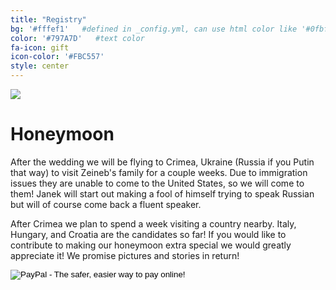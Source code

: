 ```yaml
---
title: "Registry"
bg: '#fffef1'   #defined in _config.yml, can use html color like '#0fbfcf'
color: '#797A7D'   #text color
fa-icon: gift
icon-color: '#FBC557'
style: center
---
```


[<img src="/img/amazon_registry_logo.png">](http://www.amazon.com/registry/wedding/328SXL3OBE5I3)

# Honeymoon
After the wedding we will be flying to Crimea, Ukraine (Russia if you Putin that way) to visit Zeineb's family for a couple 
weeks. Due to immigration issues they are unable to come to the United States, so we will come to them! Janek will start 
out making a fool of himself trying to speak Russian but will of course come back a fluent speaker.

After Crimea we plan to spend a week visiting a country nearby. Italy, Hungary, and Croatia are the candidates so far! 
If you would like to contribute to making our honeymoon extra special we would greatly appreciate it! We promise pictures 
and stories in return!

<form action="https://www.paypal.com/cgi-bin/webscr" method="post" target="_top">
<input type="hidden" name="cmd" value="_s-xclick">
<input type="hidden" name="hosted_button_id" value="M38Z6KVFPH6E8">
<input type="image" src="https://www.paypalobjects.com/en_US/i/btn/btn_donate_LG.gif" border="0" name="submit" alt="PayPal - The safer, easier way to pay online!">
</form>